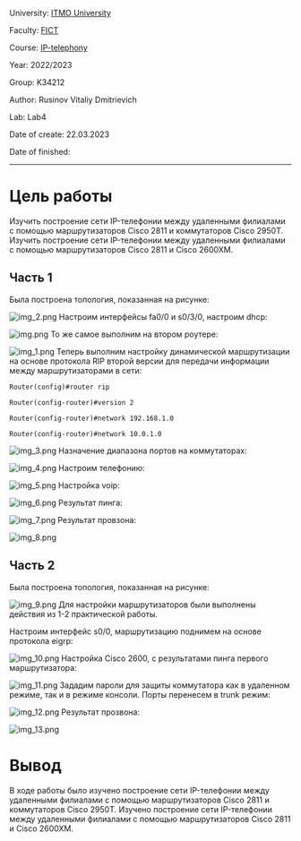 University: [ITMO University](https://itmo.ru/ru/)

Faculty: [FICT](https://fict.itmo.ru)

Course: [IP-telephony](https://github.com/itmo-ict-faculty/ip-telephony)

Year: 2022/2023

Group: K34212

Author: Rusinov Vitaliy Dmitrievich

Lab: Lab4

Date of create: 22.03.2023

Date of finished: 

---
# Цель работы
Изучить построение сети IP-телефонии между удаленными филиалами с помощью маршрутизаторов Cisco 2811 и коммутаторов Cisco 2950Т. Изучить построение сети IP-телефонии между удаленными филиалами с помощью маршрутизаторов Cisco 2811 и Cisco 2600XM.
## Часть 1
Была построена топология, показанная на рисунке:

![img_2.png](lab4_3.png)
Настроим интерфейсы fa0/0 и s0/3/0, настроим dhcp:

![img.png](lab4_1.png)
То же самое выполним на втором роутере:

![img_1.png](lab4_2.png)
Теперь выполним настройку динамической маршрутизации на основе протокола RIP
второй версии для передачи информации между маршрутизаторами в сети:

    Router(config)#router rip

    Router(config-router)#version 2

    Router(config-router)#network 192.168.1.0

    Router(config-router)#network 10.0.1.0


![img_3.png](lab4_4.png)
Назначение диапазона портов на коммутаторах:

![img_4.png](lab4_5.png)
Настроим телефонию:

![img_5.png](lab4_6.png)
Настройка voip:

![img_6.png](lab4_7.png)
Результат пинга:

![img_7.png](lab4_8.png)
Результат провзона:

![img_8.png](lab4_9.png)
## Часть 2
Была построена топология, показанная на рисунке:

![img_9.png](lab4_10.png)
Для настройки маршрутизаторов были выполнены действия из 1-2 практической работы.

Настроим интерфейс s0/0, маршрутизацию поднимем на основе протокола eigrp:

![img_10.png](lab4_11.png)
Настройка Cisco 2600, с результатами пинга первого маршрутизатора:

![img_11.png](lab4_12.png)
Зададим пароли для защиты коммутатора как в удаленном режиме, так и в режиме консоли. Порты перенесем в trunk режим:

![img_12.png](lab4_13.png)
Результат прозвона:

![img_13.png](lab4_14.png)
# Вывод
В ходе работы было изучено построение сети IP-телефонии между удаленными филиалами с помощью маршрутизаторов Cisco 2811 и коммутаторов Cisco 2950Т. Изучено построение сети IP-телефонии между удаленными филиалами с помощью маршрутизаторов Cisco 2811 и Cisco 2600XM.
